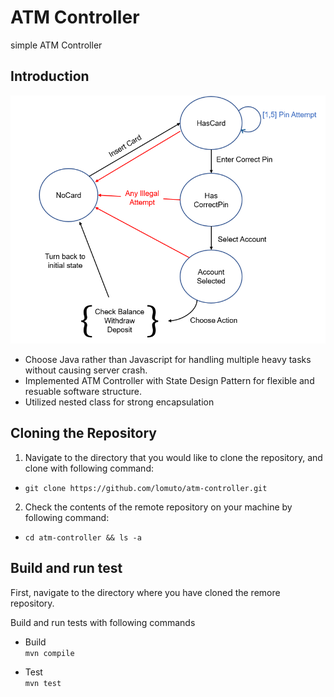 # ATM Controller

simple ATM Controller

## Introduction

![IMAGE](./docs/images/flow.PNG)

- Choose Java rather than Javascript for handling multiple heavy tasks without causing server crash.
- Implemented ATM Controller with State Design Pattern for flexible and resuable software structure.
- Utilized nested class for strong encapsulation

## Cloning the Repository

1.  Navigate to the directory that you would like to clone the repository, and clone with following command:

- `git clone https://github.com/lomuto/atm-controller.git`

2. Check the contents of the remote repository on your machine by following command:

- `cd atm-controller && ls -a`

## Build and run test

First, navigate to the directory where you have cloned the remore repository.

Build and run tests with following commands

- Build  
  `mvn compile`

- Test  
  `mvn test`
